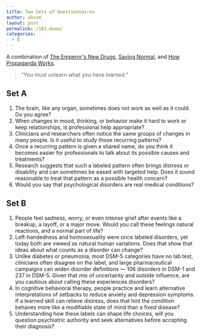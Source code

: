```yaml
---
title: Two Sets of Questionnaires
author: ahxxm
layout: post
permalink: /182.moew/
categories:
  - Q
---
```


A combination of [The Emperor's New Drugs](https://en.wikipedia.org/wiki/The_Emperor%27s_New_Drugs), [Saving Normal](https://www.goodreads.com/book/show/16248231-saving-normal), and [How Propaganda Works](https://en.wikipedia.org/wiki/How_Propaganda_Works).

> "You must unlearn what you have learned."

<!--more-->

## Set A

1. The brain, like any organ, sometimes does not work as well as it could. Do you agree?
2. When changes in mood, thinking, or behavior make it hard to work or keep relationships, is professional help appropriate?  
3. Clinicians and researchers often notice the same groups of changes in many people. Is it useful to study those recurring patterns?  
4. Once a recurring pattern is given a shared name, do you think it becomes easier for professionals to talk about its possible causes and treatments?  
5. Research suggests that such a labeled pattern often brings distress or disability and can sometimes be eased with targeted help. Does it sound reasonable to treat that pattern as a possible health concern? 
6. Would you say that psychological disorders are real medical conditions?

## Set B

1. People feel sadness, worry, or even intense grief after events like a breakup, a layoff, or a major move. Would you call these feelings natural reactions, and a normal part of life? 
2. Left-handedness and homosexuality were once labeled disorders, yet today both are viewed as natural human variations. Does that show that ideas about what counts as a disorder can change?
3. Unlike diabetes or pneumonia, most DSM-5 categories have no lab test, clinicians often disagree on the label, and large pharmaceutical campaigns can widen disorder definitions — 106 disorders in DSM-1 and 237 in DSM-5. Given that mix of uncertainty and outside influence, are you cautious about calling these experiences disorders? 
4. In cognitive behavioral therapy, people practice and learn alternative interpretations of setbacks to reduce anxiety and depression symptoms. If a learned skill can relieve distress, does that hint the condition behaves more like a modifiable state of mind than a fixed disease?
5. Understanding how these labels can shape life choices, will you question psychiatric authority and seek alternatives before accepting their diagnosis?
